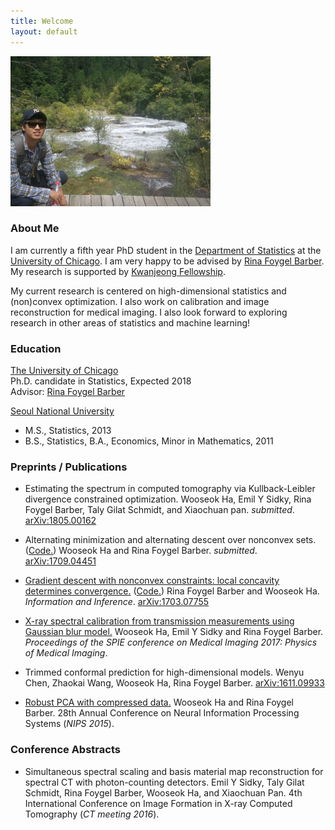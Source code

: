 ```yaml
---
title: Welcome
layout: default
---
```


<img style="border: 0px solid ; width: 320px; height: 240px;" src="profile.jpg" alt="hi" class="inline">

### **About Me**


I am currently a fifth year PhD student in the [Department of Statistics](http://galton.uchicago.edu/) at the [University of Chicago](https://www.uchicago.edu/). 
I am very happy to be advised by [Rina Foygel Barber](http://galton.uchicago.edu/~rina/). My research is supported by [Kwanjeong Fellowship](http://en.ikef.or.kr/).


My current research is centered on high-dimensional statistics and (non)convex optimization. 
I also work on calibration and image reconstruction for medical imaging. I also look forward to exploring research in other areas of statistics and machine learning!


### **Education**

[The University of Chicago](https://www.uchicago.edu/)\
Ph.D. candidate in Statistics, Expected 2018 \
Advisor: [Rina Foygel Barber](http://galton.uchicago.edu/~rina/)

[Seoul National University](http://en.snu.ac.kr/)
* M.S., Statistics, 2013
* B.S., Statistics, B.A., Economics, Minor in Mathematics, 2011


### **Preprints / Publications**

- Estimating the spectrum in computed tomography via Kullback-Leibler divergence constrained optimization. 
Wooseok Ha, Emil Y Sidky, Rina Foygel Barber, Taly Gilat Schmidt, and Xiaochuan pan. _submitted_. [arXiv:1805.00162](https://arxiv.org/abs/1805.00162)

- Alternating minimization and alternating descent over nonconvex sets. ([Code.](http://galton.uchicago.edu/~rina/code/altmin_simulation.R)) 
Wooseok Ha and Rina Foygel Barber. _submitted_. [arXiv:1709.04451](https://arxiv.org/abs/1709.04451)

- [Gradient descent with nonconvex constraints: local concavity determines convergence.](https://academic.oup.com/imaiai/advance-article/doi/10.1093/imaiai/iay002/4904162) ([Code.](http://galton.uchicago.edu/~rina/concavity.html))
Rina Foygel Barber and Wooseok Ha. _Information and Inference_. [arXiv:1703.07755](https://arxiv.org/abs/1703.07755)

- [X-ray spectral calibration from transmission measurements using Gaussian blur model.](https://www.spiedigitallibrary.org/conference-proceedings-of-spie/10132/1/X-ray-spectral-calibration-from-transmission-measurements-using-Gaussian-blur/10.1117/12.2254406.short?SSO=1)
Wooseok Ha, Emil Y Sidky and Rina Foygel Barber. _Proceedings of the SPIE conference on Medical Imaging 2017: Physics of Medical Imaging_.

- Trimmed conformal prediction for high-dimensional models.
Wenyu Chen, Zhaokai Wang, Wooseok Ha, Rina Foygel Barber. [arXiv:1611.09933](https://arxiv.org/abs/1611.09933)

- [Robust PCA with compressed data.](http://papers.nips.cc/paper/5705-robust-pca-with-compressed-data)
Wooseok Ha and Rina Foygel Barber. 28th Annual Conference on Neural Information Processing Systems (_NIPS 2015_).



### **Conference Abstracts**

- Simultaneous spectral scaling and basis material map reconstruction for spectral CT with photon-counting detectors.
Emil Y Sidky, Taly Gilat Schmidt, Rina Foygel Barber, Wooseok Ha, and Xiaochuan Pan. 4th International Conference on Image Formation in X-ray Computed Tomography (_CT meeting 2016_).

